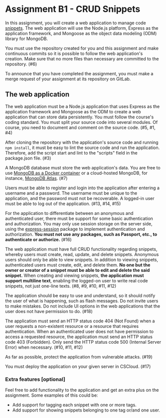 # Assignment B1 - CRUD Snippets

In this assignment, you will create a web application to manage code [snippets](https://en.wikipedia.org/wiki/Snippet_(programming)). The web application will use the Node.js platform, Express as the application framework, and Mongoose as the object data modeling (ODM) library for MongoDB.

You must use the repository created for you and this assignment and make continuous commits so it is possible to follow the web application's creation. Make sure that no more files than necessary are committed to the repository. (#6)

To announce that you have completed the assignment, you must make a merge request of your assignment at its repository on GitLab.

## The web application

The web application must be a Node.js application that uses Express as the application framework and Mongoose as the ODM to create a web application that can store data persistently. You must follow the course's coding standard. You must split your source code into several modules. Of course, you need to document and comment on the source code. (#5, #1, #4)

After cloning the repository with the application's source code and running `npm install`, it must be easy to lint the source code and run the application. Therefore, add the script start and lint to the "scripts" field in the package.json file. (#3)

A MongoDB database must store the web application's data. You are free to use [MongoDB as a Docker container](https://hub.docker.com/_/mongo) or a cloud-hosted MongoDB, for instance, [MongoDB Atlas](https://www.mongodb.com/cloud/atlas). (#7)

Users must be able to register and login into the application after entering a username and a password. The username must be unique to the application, and the password must not be recoverable. A logged-in user must be able to log out of the application. (#13, #14, #15)

For the application to differentiate between an anonymous and authenticated user, there must be support for some basic authentication and authorization. You may only use session storage on the server side, using the [express-session](https://www.npmjs.com/package/express-session) package to implement authentication and authorization. __You must not use any packages, such as Passport, etc., to authenticate or authorize.__ (#16)

The web application must have full CRUD functionality regarding snippets, whereby users must create, read, update, and delete snippets. Anonymous users should only be able to view snippets. In addition to viewing snippets, authenticated users must create, edit, and delete them. __No one but the owner or creator of a snippet must be able to edit and delete the said snippet.__ When creating and viewing snippets, __the application must support multiline text__, enabling the logged-on user to write real code snippets, not just one-line texts. (#8, #9, #10, #11, #12)

The application should be easy to use and understand, so it should notify the user of what is happening, such as flash messages. Do not invite users to make mistakes. Do not include UI options in the web applications that the user does not have permission to do. (#18)

The application must send an HTTP status code 404 (Not Found) when a user requests a non-existent resource or a resource that requires authentication. When an authenticated user does not have permission to access a requested resource, the application must send an HTTP status code 403 (Forbidden). Only send the HTTP status code 500 (Internal Server Error) when necessary. (#10, #11, #12)

As far as possible, protect the application from vulnerable attacks. (#19)

You must deploy the application on your given server in CSCloud. (#17)

### Extra features [optional]

Feel free to add functionality to the application and get an extra plus on the assignment. Some examples of this could be:

- Add support for tagging each snippet with one or more tags.
- Add support for showing snippets belonging to one tag or/and one user.
